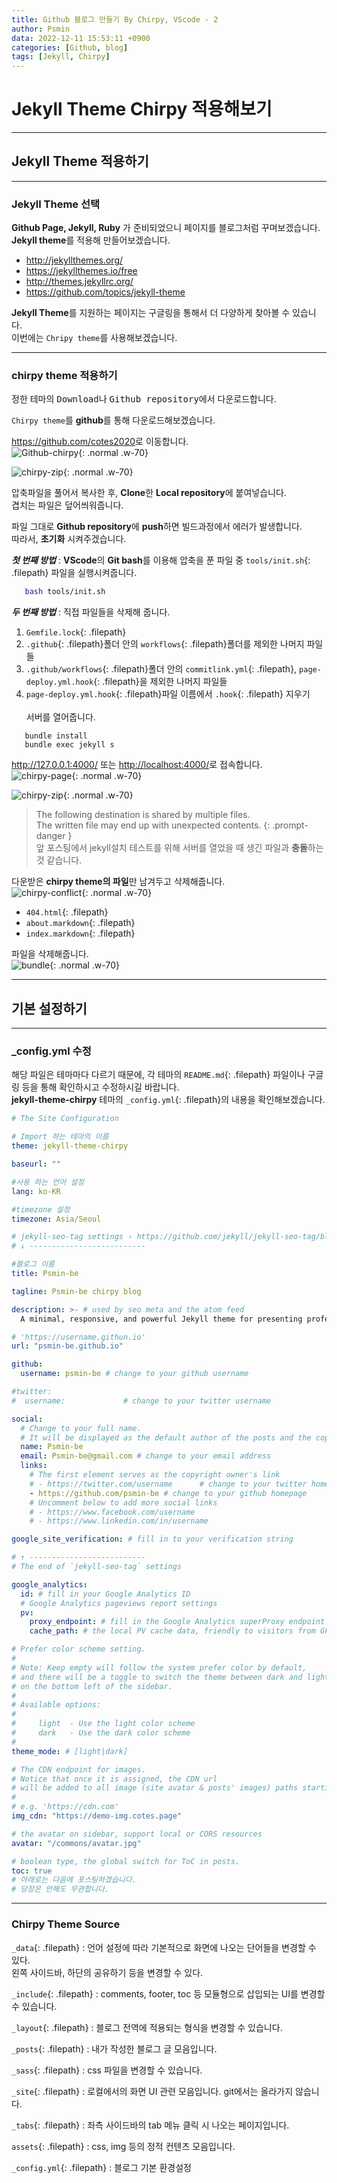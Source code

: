 ```yaml
---
title: Github 블로그 만들기 By Chirpy, VScode - 2
author: Psmin
data: 2022-12-11 15:53:11 +0900
categories: [Github, blog]
tags: [Jekyll, Chirpy]
---
```


<h1> Jekyll Theme Chirpy 적용해보기</h1>

---

## Jekyll Theme 적용하기

---

### Jekyll Theme 선택

**Github Page, Jekyll, Ruby** 가 준비되었으니 페이지를 블로그처럼 꾸며보겠습니다.  
**Jekyll theme**를 적용해 만들어보겠습니다.

- <http://jekyllthemes.org/>
- <https://jekyllthemes.io/free>
- <http://themes.jekyllrc.org/>
- <https://github.com/topics/jekyll-theme>

**Jekyll Theme**를 지원하는 페이지는 구글링을 통해서 더 다양하게 찾아볼 수 있습니다.  
이번에는 `Chripy theme`를 사용해보겠습니다.

---

### chirpy theme 적용하기

정한 테마의 <kbd>Download</kbd>나 <kbd>Github repository</kbd>에서 다운로드합니다.

`Chirpy theme`를 **github**를 통해 다운로드해보겠습니다.

<https://github.com/cotes2020>로 이동합니다.  
![Github-chirpy](/assets/img/github-chirpy.png){: .normal .w-70}

![chirpy-zip](/assets/img/github-chirpy-zip.png){: .normal .w-70}

압축파일을 풀어서 복사한 후, **Clone**한 **Local repository**에 붙여넣습니다.  
겹치는 파일은 덮어씌워줍니다.

파일 그대로 **Github repository**에 **push**하면 빌드과정에서 에러가 발생합니다.  
따라서, **초기화** 시켜주겠습니다.

**_첫 번째 방법_** : **VScode**의 **Git bash**를 이용해 압축을 푼 파일 중 `tools/init.sh`{: .filepath} 파일을 실행시켜줍니다.

```bash
   bash tools/init.sh
```

**_두 번째 방법_** : 직접 파일들을 삭제해 줍니다.

1.  `Gemfile.lock`{: .filepath}
2.  `.github`{: .filepath}폴더 안의 `workflows`{: .filepath}폴더를 제외한 나머지 파일들
3.  `.github/workflows`{: .filepath}폴더 안의 `commitlink.yml`{: .filepath}, `page-deploy.yml.hook`{: .filepath}을 제외한 나머지 파일들
4.  `page-deploy.yml.hook`{: .filepath}파일 이름에서 `.hook`{: .filepath} 지우기  
    <br/>
    서버를 열어줍니다.

```console
   bundle install
   bundle exec jekyll s
```

<http://127.0.0.1:4000/> 또는 <http://localhost:4000/>로 접속합니다.  
 ![chirpy-page](/assets/img/chirpy-page.png){: .normal .w-70}

![chirpy-zip](/assets/img/chirpy-multi-files.png){: .normal .w-70}

> The following destination is shared by multiple files. <br/>The written file may end up with unexpected contents.
> {: .prompt-danger }  
>  앞 포스팅에서 jekyll설치 테스트를 위해 서버를 열었을 때 생긴 파일과 **충돌**하는 것 같습니다.

다운받은 **chirpy theme의 파일**만 남겨두고 삭제해줍니다.  
 ![chirpy-conflict](/assets/img/chirpy-conflict-file.png){: .normal .w-70}

- `404.html`{: .filepath}
- `about.markdown`{: .filepath}
- `index.markdown`{: .filepath}

파일을 삭제해줍니다.  
![bundle](/assets/img/bundle-serve.png){: .normal .w-70}

---

## 기본 설정하기

---

### \_config.yml 수정

해당 파일은 테마마다 다르기 때문에, 각 테마의 `README.md`{: .filepath} 파일이나 구글링 등을 통해 확인하시고 수정하시길 바랍니다.  
 **jekyll-theme-chirpy** 테마의 `_config.yml`{: .filepath}의 내용을 확인해보겠습니다.

```yml
# The Site Configuration

# Import 하는 테마의 이름
theme: jekyll-theme-chirpy

baseurl: ""

#사용 하는 언어 설정
lang: ko-KR

#timezone 설정
timezone: Asia/Seoul

# jekyll-seo-tag settings › https://github.com/jekyll/jekyll-seo-tag/blob/master/docs/usage.md
# ↓ --------------------------

#블로그 이름
title: Psmin-be

tagline: Psmin-be chirpy blog

description: >- # used by seo meta and the atom feed
  A minimal, responsive, and powerful Jekyll theme for presenting professional writing.

# 'https://username.githun.io'
url: "psmin-be.github.io"

github:
  username: psmin-be # change to your github username

#twitter:
#  username:             # change to your twitter username

social:
  # Change to your full name.
  # It will be displayed as the default author of the posts and the copyright owner in the Footer
  name: Psmin-be
  email: Psmin-be@gmail.com # change to your email address
  links:
    # The first element serves as the copyright owner's link
    # - https://twitter.com/username      # change to your twitter homepage
    - https://github.com/psmin-be # change to your github homepage
    # Uncomment below to add more social links
    # - https://www.facebook.com/username
    # - https://www.linkedin.com/in/username

google_site_verification: # fill in to your verification string

# ↑ --------------------------
# The end of `jekyll-seo-tag` settings

google_analytics:
  id: # fill in your Google Analytics ID
  # Google Analytics pageviews report settings
  pv:
    proxy_endpoint: # fill in the Google Analytics superProxy endpoint of Google App Engine
    cache_path: # the local PV cache data, friendly to visitors from GFW region

# Prefer color scheme setting.
#
# Note: Keep empty will follow the system prefer color by default,
# and there will be a toggle to switch the theme between dark and light
# on the bottom left of the sidebar.
#
# Available options:
#
#     light  - Use the light color scheme
#     dark   - Use the dark color scheme
#
theme_mode: # [light|dark]

# The CDN endpoint for images.
# Notice that once it is assigned, the CDN url
# will be added to all image (site avatar & posts' images) paths starting with '/'
#
# e.g. 'https://cdn.com'
img_cdn: "https://demo-img.cotes.page"

# the avatar on sidebar, support local or CORS resources
avatar: "/commons/avatar.jpg"

# boolean type, the global switch for ToC in posts.
toc: true
# 아래로는 다음에 포스팅하겠습니다.
# 당장은 안해도 무관합니다.
```

---

### Chirpy Theme Source

`_data`{: .filepath} : 언어 설정에 따라 기본적으로 화면에 나오는 단어들을 변경할 수 있다.  
 왼쪽 사이드바, 하단의 공유하기 등을 변경할 수 있다.

`_include`{: .filepath} : comments, footer, toc 등 모듈형으로 삽입되는 UI를 변경할 수 있습니다.

`_layout`{: .filepath} : 블로그 전역에 적용되는 형식을 변경할 수 있습니다.

`_posts`{: .filepath} : 내가 작성한 블로그 글 모음입니다.

`_sass`{: .filepath} : css 파일을 변경할 수 있습니다.

`_site`{: .filepath} : 로컬에서의 화면 UI 관련 모음입니다. git에서는 올라가지 않습니다.

`_tabs`{: .filepath} : 좌측 사이드바의 tab 메뉴 클릭 시 나오는 페이지입니다.

`assets`{: .filepath} : css, img 등의 정적 컨텐츠 모음입니다.

`_config.yml`{: .filepath} : 블로그 기본 환경설정
